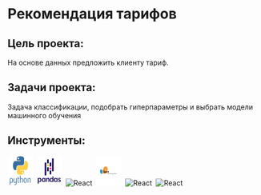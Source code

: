 # Рекомендация тарифов
## Цель проекта:
На основе данных предложить клиенту тариф.
## Задачи проекта:
Задача классификации, подобрать гиперпараметры и выбрать модели машинного обучения
## Инструменты:
<div>
  <img src="https://github.com/devicons/devicon/blob/master/icons/python/python-original-wordmark.svg" title="React" alt="React" width="50" height="60"/>&nbsp;
  <img src="https://github.com/devicons/devicon/blob/master/icons/pandas/pandas-original-wordmark.svg" title="React" alt="React" width="50" height="60"/>&nbsp;
  <img src="https://raw.githubusercontent.com/whitead/skunk/main/tests/skunk.svg" title="React" alt="React" width="50" height="60"/>&nbsp;
  <img src="https://github.com/scikit-learn/scikit-learn/blob/main/doc/logos/scikit-learn-logo.svg" title="React" alt="React" width="50" height="60"/>&nbsp;
  <img src="https://github.com/valohai/ml-logos/blob/master/scipy.svg" title="React" alt="React" width="50" height="60"/>&nbsp;
  <img src="https://github.com/mwaskom/seaborn/blob/master/doc/_static/logo-wide-lightbg.svg" alt="React" width="50" height="60"/>&nbsp;
</div>
